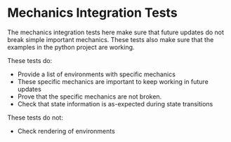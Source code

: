 # Mechanics Integration Tests

The mechanics integration tests here make sure that future updates do not break simple important mechanics.
These tests also make sure that the examples in the python project are working.

These tests do:
 * Provide a list of environments with specific mechanics
 * These specific mechanics are important to keep working in future updates
 * Prove that the specific mechanics are not broken.
 * Check that state information is as-expected during state transitions

These tests do not:
 * Check rendering of environments


